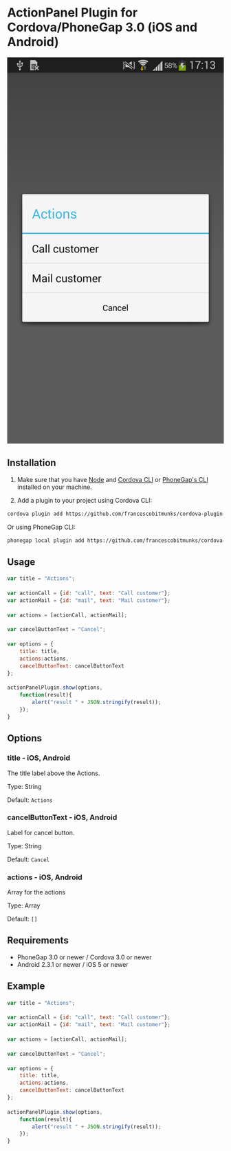 # ActionPanel Plugin for Cordova/PhoneGap 3.0 (iOS and Android)

![Alt text](/screenshots/Android/1.%20dialog.png?raw=true "Android")


## Installation

1) Make sure that you have [Node](http://nodejs.org/) and [Cordova CLI](https://github.com/apache/cordova-cli) or [PhoneGap's CLI](https://github.com/mwbrooks/phonegap-cli) installed on your machine.

2) Add a plugin to your project using Cordova CLI:

```bash
cordova plugin add https://github.com/francescobitmunks/cordova-plugin-actionpanel
```
Or using PhoneGap CLI:

```bash
phonegap local plugin add https://github.com/francescobitmunks/cordova-plugin-actionpanel
```

## Usage

```js
var title = "Actions";

var actionCall = {id: "call", text: "Call customer"};
var actionMail = {id: "mail", text: "Mail customer"};

var actions = [actionCall, actionMail];

var cancelButtonText = "Cancel";
            
var options = {
    title: title,
    actions:actions,
    cancelButtonText: cancelButtonText
};

actionPanelPlugin.show(options, 
    function(result){
        alert("result " + JSON.stringify(result));   
    });
}
```

## Options

### title - iOS, Android
The title label above the Actions.

Type: String

Default: `Actions`

### cancelButtonText - iOS, Android
Label for cancel button.

Type: String

Default: `Cancel`

### actions - iOS, Android
Array for the actions

Type: Array

Default: `[]`

## Requirements
- PhoneGap 3.0 or newer / Cordova 3.0 or newer
- Android 2.3.1 or newer / iOS 5 or newer

## Example

```js
var title = "Actions";

var actionCall = {id: "call", text: "Call customer"};
var actionMail = {id: "mail", text: "Mail customer"};

var actions = [actionCall, actionMail];

var cancelButtonText = "Cancel";
            
var options = {
    title: title,
    actions:actions,
    cancelButtonText: cancelButtonText
};

actionPanelPlugin.show(options, 
    function(result){
        alert("result " + JSON.stringify(result));   
    });
}
```